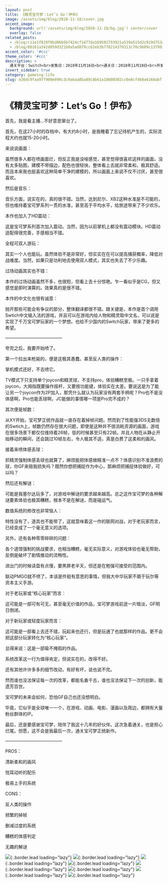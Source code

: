 ```yaml
---
layout: post
title: 《精灵宝可梦：Let’s Go！伊布》
image: /assets/img/blog/2018-11-18/cover.jpg
accent_image: 
  background: url('/assets/img/blog/2018-11-18/bg.jpg') center/cover
  overlay: false
related_posts:
  - /blog/c11e1f829f8bd06b5b7424cf1477da169592793921a539a515d2c919d753a2cb/
  - /blog/80161a342d059d321b0a5ad879cc62eb3b778214379313c70c9b09c137991332/
accent_color: '#ccc'
theme_color: '#ccc'
description: >
  通关平台：Switch<br>发售日：2018年11月16日<br>通关日：2018年11月18日<br>开发商：Game Freak<br>发行商：Nintendo
invert_sidebar: true
category: gameing-life
slug: e26dc9faa97f900e090c3c9a6aa8ba89c8b61a18600302cc0e8cf4b0a6168abf
---
```


# 《精灵宝可梦：Let’s Go！伊布》

首先，我是看主播…不好意思窜台了。

首先，在这27小时的存档中，有大约8小时，是我睡着了忘记待机产生的，实际流程大约也就15-20小时。

来说说画面：

虽然很多人都在喷画面烂，但反正我是没啥感觉，甚至觉得很喜欢这样的画面。没有太多贴图，建模不带描边，配色也很轻快，整体看上去就非常柔和，极其舒适。而且本来我也挺喜欢这种简单干净的建模的，所以画面上来说不仅不讨厌，甚至很喜欢。

然后是音乐：

音乐方面，说实在的，真的很不错。当然，达到尼尔、XB2这种水准是不可能的，但也维持着宝可梦系列一贯的水准，甚至高于平均水平，给旅途带来了不少欢乐。

本作也加入了HD震动：

这是宝可梦系列首次加入震动。当然，因为以前掌机上都没有震动模块。HD震动适配得很完善，手感相当不错。

全程可双人游玩：

其实一个人也能玩。虽然体验不是非常好，但实实在在可以提高捕获概率，降低对战难度。当然，如果只是功利地去使用双人模式，其实也失去了不少乐趣。

过场动画其实也不错：

本作的过场动画虽然不多，也很短，但看上去十分惊艳。乍一看似乎是CG，但又感觉是即时演算的。效果真的是很不错。

本作的中文化也很有诚意：

抛开那些可能会有争议的部分，整体翻译都很不错。跟关键是，本作是首个调用Swtich中文输入法的游戏，并且可以在游戏内给人物和精灵取中文名，可以说是实现了千万宝可梦玩家的一个梦想。也给不少国内的Switch玩家，带来了更多的希望。

—————————————

夸完之后，我要开始喷了。

第一个拉出来枪毙的，便是这极其愚蠢，甚至反人类的操作：

掌机模式还好，不去喷它。

TV模式下只支持单个joycon和精灵球，不支持pro，体验糟糕至极。一只手拿着joycon，大拇指既要操作摇杆，又要按功能键，体验实在太差。要说这是为了能让另一个joycon作为2P加入，那凭什么就认为玩家没有两套手柄呢？Pro也不是没体感啊，Pro也能丢球啊，JC能做的事情哪一项是Pro完不成的？

其次便是帧数：

从XY开始，宝可梦正统作品就一直存在着掉帧问题。然而到了性能强3DS无数倍的Swtich上，帧数仍然存在很大问题，即使是这种并不很消耗资源的画面，游戏在很多场景下都仅仅维持着26帧，低的时候甚至只有22帧。并且人物在从静止开始移动的瞬间，还会跳过10帧左右，令人极其不适，真是白费了这柔和的画风。

接着来喷体感丢球：

抓精灵强制体感丢球也就算了，麻烦能把体感做精准一点不？体感识别不准浪费的球，你GF来赔我损失吗？既然你想把捕捉作为中心，那麻烦把捕捉体验做好，可以吗？

然后还有解谜：

可能是我塞尔达玩多了，对游戏中解谜的要求越来越高。总之这作宝可梦的各种解谜要素体验也极其糟糕，根本不是在解谜，而是碰运气。

数值系统的修改也非常恼人：

特性没有了，道具也不能带了，这就意味着这一作的联网对战，对于老玩家而言，已经变成了一个毫无意义的选项。

另外，还有各种零零碎碎的问题：

各个道馆强制的挑战要求，也相当糟糕，毫无实际意义，对游戏体验也毫无帮助，反倒是破坏了剧情推动的流畅性。

进出门的时候读盘有点慢，要黑屏老半天，但还是在勉强可接受的范围内。

联动PMGO就不喷了，本该是件挺有意思的事情，但我大中华玩家不屑于玩尔等资本主义手游。

对于老玩家或“核心玩家”而言：

这可能是一部可有可无，甚至毫无价值的作品，宝可梦游戏前途一片暗淡，GF明日倒闭。

对于新玩家或轻度玩家而言：

这可能是一部看上去还不错，玩起来也还行，但是玩通了也就那样的作品。更不会把这部分玩家转化为“核心玩家”。

总得来说：这是一部瑜不掩瑕的作品。

系统改革这一行为值得肯定，但说实在的，改得不好。

还有其他许许多多的细节改动，有好有坏，说也说不完。

然而谁也没法保证每一次的改革，都能名垂千古，谁也没法保证下一次的创新，能遗芳百世。

宝可梦的未来会如何，恐怕GF自己也还没想明白。

毕竟，它似乎是全球唯一一个，在游戏、动画、电影、漫画以及周边，都拥有大量粉丝群体的IP。

最后，还是要感谢宝可梦，陪伴了我这十几年的好伙伴。这次急着通关，也是担心烂尾。但愿，这不会是我最后一次，通关宝可梦正统新作。

—————————————

PROS：

清新柔和的画风

悦耳动听的配乐

极易上手的系统

CONS：

反人类的操作

频繁的掉帧

删减过度的系统

糟糕的体感判定

无趣的解谜

![](/assets/img/blog/2018-11-18/1.jpg){:.border.lead loading="lazy"}
![](/assets/img/blog/2018-11-18/2.jpg){:.border.lead loading="lazy"}
![](/assets/img/blog/2018-11-18/3.jpg){:.border.lead loading="lazy"}
![](/assets/img/blog/2018-11-18/4.jpg){:.border.lead loading="lazy"}
![](/assets/img/blog/2018-11-18/5.jpg){:.border.lead loading="lazy"}
![](/assets/img/blog/2018-11-18/6.jpg){:.border.lead loading="lazy"}
![](/assets/img/blog/2018-11-18/7.jpg){:.border.lead loading="lazy"}
![](/assets/img/blog/2018-11-18/8.jpg){:.border.lead loading="lazy"}

